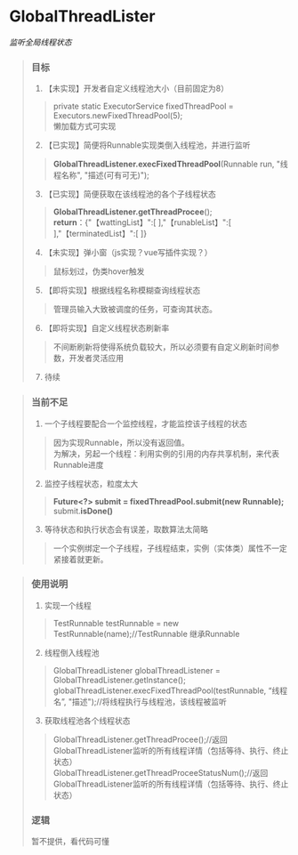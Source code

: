 # GlobalThreadLister
 *监听全局线程状态*
> ### 目标
> 1. 【未实现】开发者自定义线程池大小（目前固定为8）
>   > private static ExecutorService fixedThreadPool = Executors.newFixedThreadPool(5);  
>   > 懒加载方式可实现
> 2. 【已实现】简便将Runnable实现类倒入线程池，并进行监听
>   > **GlobalThreadListener.execFixedThreadPool**(Runnable run, "线程名称", "描述(可有可无)");
> 3. 【已实现】简便获取在该线程池的各个子线程状态
>   > **GlobalThreadListener.getThreadProcee**();    
>   > **return**：{"【wattingList】":[ ],"【runableList】":[ ],"【terminatedList】":[ ]}
> 4. 【未实现】弹小窗（js实现？vue写插件实现？）
>   > 鼠标划过，伪类hover触发
> 5. 【即将实现】根据线程名称模糊查询线程状态
>   > 管理员输入大致被调度的任务，可查询其状态。
> 6. 【即将实现】自定义线程状态刷新率
>   > 不间断刷新将使得系统负载较大，所以必须要有自定义刷新时间参数，开发者灵活应用
> 7. 待续

> ### 当前不足
> 1. 一个子线程要配合一个监控线程，才能监控该子线程的状态
>   > 因为实现Runnable，所以没有返回值。  
>   >为解决，另起一个线程：利用实例的引用的内存共享机制，来代表Runnable进度
> 2. 监控子线程状态，粒度太大
>   > **Future<?> submit = fixedThreadPool.submit(new Runnable);**  
>   > submit.**isDone()**
> 3. 等待状态和执行状态会有误差，取数算法太简略
>   > 一个实例绑定一个子线程，子线程结束，实例（实体类）属性不一定紧接着就更新。

> ### 使用说明
> 1. 实现一个线程
>   > TestRunnable testRunnable = new TestRunnable(name);//TestRunnable 继承Runnable
> 2. 线程倒入线程池
>   > GlobalThreadListener globalThreadListener = GlobalThreadListener.getInstance();
>   > globalThreadListener.execFixedThreadPool(testRunnable, “线程名”, "描述");//将线程执行与线程池，该线程被监听
> 3. 获取线程池各个线程状态
>   > GlobalThreadListener.getThreadProcee();//返回GlobalThreadListener监听的所有线程详情（包括等待、执行、终止状态）  
>   > GlobalThreadListener.getThreadProceeStatusNum();//返回GlobalThreadListener监听的所有线程详情（包括等待、执行、终止状态）
>### 逻辑
> 暂不提供，看代码可懂